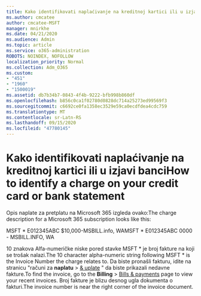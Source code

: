 ```yaml
---
title: Kako identifikovati naplaćivanje na kreditnoj kartici ili u izjavi banci
ms.author: cmcatee
author: cmcatee-MSFT
manager: mnirkhe
ms.date: 04/21/2020
ms.audience: Admin
ms.topic: article
ms.service: o365-administration
ROBOTS: NOINDEX, NOFOLLOW
localization_priority: Normal
ms.collection: Adm_O365
ms.custom:
- "451"
- "1960"
- "1500019"
ms.assetid: db7b34b7-0843-4f4b-9222-bfb998b860df
ms.openlocfilehash: b856c0ca1f02780d0828dc714a25273ed99569f3
ms.sourcegitcommit: c6692ce0fa1358ec3529e59ca0ecdfdea4cdc759
ms.translationtype: MT
ms.contentlocale: sr-Latn-RS
ms.lasthandoff: 09/15/2020
ms.locfileid: "47780145"
---
```

# <a name="how-to-identify-a-charge-on-your-credit-card-or-bank-statement"></a><span data-ttu-id="53402-102">Kako identifikovati naplaćivanje na kreditnoj kartici ili u izjavi banci</span><span class="sxs-lookup"><span data-stu-id="53402-102">How to identify a charge on your credit card or bank statement</span></span>

<span data-ttu-id="53402-103">Opis naplate za pretplatu na Microsoft 365 izgleda ovako:</span><span class="sxs-lookup"><span data-stu-id="53402-103">The charge description for a Microsoft 365 subscription looks like this:</span></span>
  
<span data-ttu-id="53402-104">MSFT \* E012345ABC $10,000-MSBILL.info, WA</span><span class="sxs-lookup"><span data-stu-id="53402-104">MSFT \* E012345ABC 0000 - MSBILL.INFO, WA</span></span>
  
<span data-ttu-id="53402-105">10 znakova Alfa-numeričke niske pored stavke MSFT \* je broj fakture na koji se trošak nalazi.</span><span class="sxs-lookup"><span data-stu-id="53402-105">The 10 character alpha-numeric string following MSFT \* is the Invoice Number the charge relates to.</span></span> <span data-ttu-id="53402-106">Da biste pronašli fakturu, idite na stranicu "računi za **naplatu** \> [& uplate](https://go.microsoft.com/fwlink/p/?linkid=848039) " da biste prikazali nedavne fakture.</span><span class="sxs-lookup"><span data-stu-id="53402-106">To find the invoice, go to the **Billing** \> [Bills & payments](https://go.microsoft.com/fwlink/p/?linkid=848039) page to view your recent invoices.</span></span> <span data-ttu-id="53402-107">Broj fakture je blizu desnog ugla dokumenta o fakturi.</span><span class="sxs-lookup"><span data-stu-id="53402-107">The invoice number is near the right corner of the invoice document.</span></span>